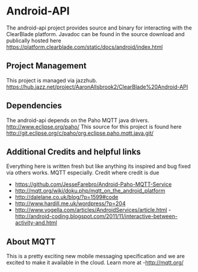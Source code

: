 Android-API
===========
The android-api project provides source and binary for interacting with the ClearBlade platform.  Javadoc can be found in the source
download and publically hosted here https://platform.clearblade.com/static/docs/android/index.html

Project Management
------------------
This project is managed via jazzhub.  https://hub.jazz.net/project/AaronAllsbrook2/ClearBlade%20Android-API

Dependencies
------------
The android-api depends on the Paho MQTT java drivers. http://www.eclipse.org/paho/   This source for this project is found here http://git.eclipse.org/c/paho/org.eclipse.paho.mqtt.java.git/


Additional Credits and helpful links
------------------------------------
Everything here is written fresh but like anything its inspired and bug fixed via others works. MQTT especially.  Credit where credit is due

-  https://github.com/JesseFarebro/Android-Paho-MQTT-Service
-  http://mqtt.org/wiki/doku.php/mqtt_on_the_android_platform
-  http://dalelane.co.uk/blog/?p=1599#code
-  http://www.hardill.me.uk/wordpress/?p=204
-  http://www.vogella.com/articles/AndroidServices/article.html
-http://android-coding.blogspot.com/2011/11/interactive-between-activity-and.html

About MQTT
----------
This is a pretty exciting new mobile messaging specification and we are excited to make it available in the cloud.  Learn more at
-http://mqtt.org/






